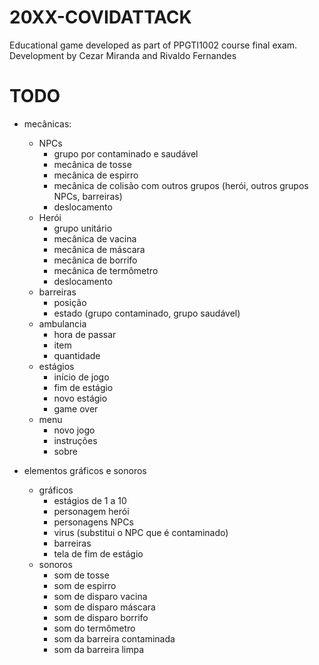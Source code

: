 # 20XX-COVIDATTACK
Educational game developed as part of PPGTI1002 course final exam. Development by Cezar Miranda and Rivaldo Fernandes


# TODO

- mecânicas:
  - NPCs
	  - grupo por contaminado e saudável
	  - mecânica de tosse
	  - mecânica de espirro
	  - mecânica de colisão com outros grupos (herói, outros grupos NPCs, barreiras)
	  - deslocamento
  - Herói
  	- grupo unitário
  	- mecânica de vacina
  	- mecânica de máscara
  	- mecânica de borrifo
  	- mecânica de termômetro
  	- deslocamento
  - barreiras
  	- posição
  	- estado (grupo contaminado, grupo saudável)
  - ambulancia
	  - hora de passar
  	- item
  	- quantidade
  - estágios
	  - início de jogo
	  - fim de estágio
	  - novo estágio
	  - game over
  - menu
	  - novo jogo
	  - instruções
	  - sobre

- elementos gráficos e sonoros
	- gráficos
		- estágios de 1 a 10
		- personagem herói
		- personagens NPCs
		- virus (substitui o NPC que é contaminado)
		- barreiras
		- tela de fim de estágio
	- sonoros
		- som de tosse
		- som de espirro
		- som de disparo vacina
		- som de disparo máscara
		- som de disparo borrifo
		- som do termômetro
		- som da barreira contaminada
		- som da barreira limpa
